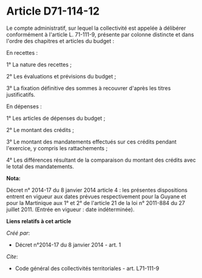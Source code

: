 # Article D71-114-12

Le compte administratif, sur lequel la collectivité est appelée à délibérer conformément à l'article L. 71-111-9, présente
par colonne distincte et dans l'ordre des chapitres et articles du budget :

En recettes :

1° La nature des recettes ;

2° Les évaluations et prévisions du budget ;

3° La fixation définitive des sommes à recouvrer d'après les titres justificatifs.

En dépenses :

1° Les articles de dépenses du budget ;

2° Le montant des crédits ;

3° Le montant des mandatements effectués sur ces crédits pendant l'exercice, y compris les rattachements ;

4° Les différences résultant de la comparaison du montant des crédits avec le total des mandatements.

**Nota:**

Décret n° 2014-17 du 8 janvier 2014 article 4 : les présentes dispositions entrent en vigueur aux dates prévues
respectivement pour la Guyane et pour la Martinique aux 1° et 2° de l'article 21 de la loi n° 2011-884 du 27 juillet 2011.
(Entrée en vigueur : date indéterminée).

**Liens relatifs à cet article**

_Créé par_:

  - Décret n°2014-17 du 8 janvier 2014 - art. 1

_Cite_:

  - Code général des collectivités territoriales - art. L71-111-9
